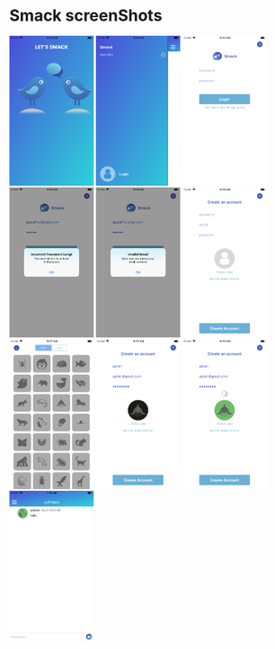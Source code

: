 # Smack screenShots
<img src = "readme_images/Smack0.png" width = "150" >
<img src = "readme_images/Smack1.png" width = "150" >
<img src = "readme_images/Smack2.png" width = "150" >
<img src = "readme_images/Smack3.png" width = "150" >
<img src = "readme_images/Smack4.png" width = "150" >
<img src = "readme_images/Smack5.png" width = "150" >
<img src = "readme_images/Smack6.png" width = "150" >
<img src = "readme_images/Smack7.png" width = "150" >
<img src = "readme_images/Smack8.png" width = "150" >
<img src = "readme_images/Smack9.png" width = "150" >



